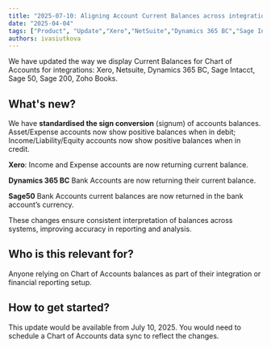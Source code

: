 ```yaml
---
title: "2025-07-10: Aligning Account Current Balances across integrations"
date: "2025-04-04"
tags: ["Product", "Update","Xero","NetSuite","Dynamics 365 BC","Sage Intacct", "Sage 50", "Sage 200", "Zoho Books"]
authors: ivasiutkova
---
```


We have updated the way we display Current Balances for Chart of Accounts for integrations: Xero, Netsuite, Dynamics 365 BC, Sage Intacct, Sage 50, Sage 200, Zoho Books.

<!--truncate-->

## What's new?

We have **standardised the sign conversion** (signum) of accounts balances. Asset/Expense accounts now show positive balances when in debit; Income/Liability/Equity accounts now show positive balances when in credit.

**Xero**: Income and Expense accounts are now returning current balance.

**Dynamics 365 BC** Bank Accounts are now returning their current balance.

**Sage50** Bank Accounts current balances are now returned in the bank account’s currency.

These changes ensure consistent interpretation of balances across systems, improving accuracy in reporting and analysis.

## Who is this relevant for?

Anyone relying on Chart of Accounts balances as part of their integration or financial reporting setup.

## How to get started?

This update would be available from July 10, 2025. You would need to schedule a Chart of Accounts data sync to reflect the changes.
